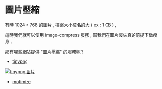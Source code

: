 # 圖片壓縮

有時 1024 * 768 的圖片 , 檔案大小莫名的大 ( ex : 1 GB ) , 

這時我們就可以使用 image-compress 服務 , 幫我們在圖片沒失真的前提下做瘦身 ,

那有哪些網站提供 "圖片壓縮" 的服務呢 ?

- [tinypng](https://tinypng.com/)

[![tinypng 圖片](https://i.imgur.com/SODV2kT.png)](https://tinypng.com/)

- [motimize](https://github.com/motivast/motimize)
